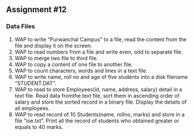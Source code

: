 ## Assignment #12
### Data Files
1. WAP to write “Purwanchal Campus” to a file, read the content from the file and display it on the screen.
2. WAP to read numbers from a file and write even, odd to separate file.
3. WAP to merge two file to third file.
4. WAP to copy a content of one file to another file.
5. WAP to count characters, words and lines in a text file.
6. WAP to write name, roll no and age of five students into a disk filename “STUDENT.DAT”.
7. WAP to read to store Employees(id, name, address, salary) detail in a text file. Read data fromthe text file, sort them in ascending order of salary and store the sorted record in a binary file. Display the details of all employees.
8. WAP to read record of 10 Students(name, rollno, marks) and store in a file “ioe.txt”. Print all the record of students who obtained greater or equals to 40 marks.